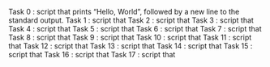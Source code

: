 Task 0 : script that prints “Hello, World”, followed by a new line to the standard output.
Task 1 : script that
Task 2 : script that
Task 3 : script that
Task 4 : script that
Task 5 : script that
Task 6 : script that
Task 7 : script that 
Task 8 : script that 
Task 9 : script that 
Task 10 : script that
Task 11 : script that
Task 12 : script that
Task 13 : script that
Task 14 : script that
Task 15 : script that
Task 16 : script that
Task 17 : script that
